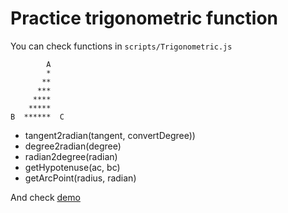 
# Practice trigonometric function

You can check functions in `scripts/Trigonometric.js`

            A
            *
           **
          ***
         ****
        *****
    B  ******  C

* tangent2radian(tangent, convertDegree))
* degree2radian(degree)
* radian2degree(radian)
* getHypotenuse(ac, bc)
* getArcPoint(radius, radian)

And check [demo](http://kashiro.github.io/trigonometric-function/)
